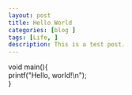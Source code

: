 ```yaml
---
layout: post
title: Hello World
categories: [blog ]
tags: [Life, ]
description: This is a test post.
---
```


void main(){  
printf("Hello, world!\n");  
}
